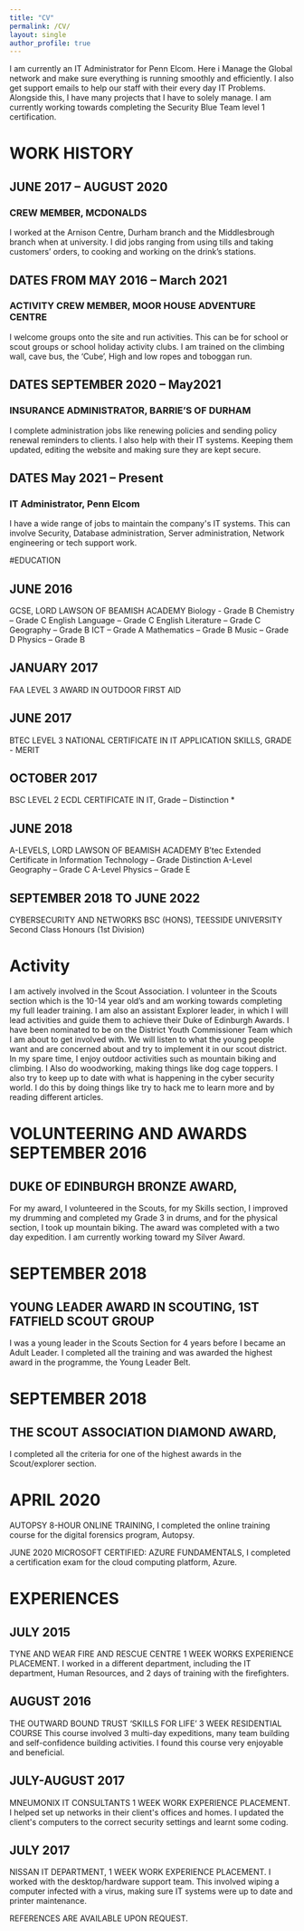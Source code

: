 ```yaml
---
title: "CV"
permalink: /CV/
layout: single
author_profile: true
---
```

I am currently an IT Administrator for Penn Elcom. Here i Manage the Global network and make sure everything is running smoothly and efficiently. I also get support emails to help our staff with their every day IT Problems. Alongside this, I have many projects that I have to solely manage. I am currently working towards completing the Security Blue Team level 1 certification.

# WORK HISTORY

## JUNE 2017 – AUGUST 2020 
### CREW MEMBER, MCDONALDS

I worked at the Arnison Centre, Durham branch and the Middlesbrough branch when at university. I did jobs ranging from using tills and taking customers’ orders, to cooking and working on the drink’s stations.

## DATES FROM MAY 2016 – March 2021
### ACTIVITY CREW MEMBER, MOOR HOUSE ADVENTURE CENTRE

I welcome groups onto the site and run activities. This can be for school or scout groups or school holiday activity clubs. I am trained on the climbing wall, cave bus, the ‘Cube’, High and low ropes and toboggan run.

## DATES SEPTEMBER 2020 – May2021 
### INSURANCE ADMINISTRATOR, BARRIE’S OF DURHAM

I complete administration jobs like renewing policies and sending policy renewal reminders to clients. I also help with their IT systems. Keeping them updated, editing the website and making sure they are kept secure.

## DATES May 2021 – Present

### IT Administrator, Penn Elcom

I have a wide range of jobs to maintain the company's IT systems. This can involve Security, Database administration, Server administration, Network engineering or tech support work.

#EDUCATION

## JUNE 2016 
GCSE, LORD LAWSON OF BEAMISH ACADEMY Biology - Grade B 
Chemistry – Grade C 
English Language – Grade C 
English Literature – Grade C 
Geography – Grade B 
ICT – Grade A 
Mathematics – Grade B 
Music – Grade D 
Physics – Grade B

## JANUARY 2017 
FAA LEVEL 3 AWARD IN OUTDOOR FIRST AID

## JUNE 2017 
BTEC LEVEL 3 NATIONAL CERTIFICATE IN IT APPLICATION SKILLS, GRADE - MERIT

## OCTOBER 2017
BSC LEVEL 2 ECDL CERTIFICATE IN IT, Grade – Distinction *

## JUNE 2018

A-LEVELS, LORD LAWSON OF BEAMISH ACADEMY 
B’tec Extended Certificate in Information Technology – Grade Distinction 
A-Level Geography – Grade C 
A-Level Physics – Grade E

## SEPTEMBER 2018 TO JUNE 2022 
CYBERSECURITY AND NETWORKS BSC (HONS), TEESSIDE UNIVERSITY Second Class Honours (1st Division)

# Activity

I am actively involved in the Scout Association. I volunteer in the Scouts section which is the 10-14 year old’s and am working towards completing my full leader training. I am also an assistant Explorer leader, in which I will lead activities and guide them to achieve their Duke of Edinburgh Awards. I have been nominated to be on the District Youth Commissioner Team which I am about to get involved with. We will listen to what the young people want and are concerned about and try to implement it in our scout district. In my spare time, I enjoy outdoor activities such as mountain biking and climbing. I Also do woodworking, making things like dog cage toppers. I also try to keep up to date with what is happening in the cyber security world. I do this by doing things like try to hack me to learn more and by reading different articles.

# VOLUNTEERING AND AWARDS SEPTEMBER 2016

## DUKE OF EDINBURGH BRONZE AWARD,

For my award, I volunteered in the Scouts, for my Skills section, I improved my drumming and completed my Grade 3 in drums, and for the physical section, I took up mountain biking. The award was completed with a two day expedition. I am currently working toward my Silver Award.

# SEPTEMBER 2018

## YOUNG LEADER AWARD IN SCOUTING, 1ST FATFIELD SCOUT GROUP

I was a young leader in the Scouts Section for 4 years before I became an Adult Leader. I completed all the training and was awarded the highest award in the programme, the Young Leader Belt.

# SEPTEMBER 2018

## THE SCOUT ASSOCIATION DIAMOND AWARD,
I completed all the criteria for one of the highest awards in the Scout/explorer section.

# APRIL 2020

AUTOPSY 8-HOUR ONLINE TRAINING, I completed the online training course for the digital forensics program, Autopsy.

JUNE 2020 MICROSOFT CERTIFIED: AZURE FUNDAMENTALS, I completed a certification exam for the cloud computing platform, Azure.

# EXPERIENCES 
## JULY 2015
TYNE AND WEAR FIRE AND RESCUE CENTRE
1 WEEK WORKS EXPERIENCE PLACEMENT.
I worked in a different department, including the IT department, Human Resources, and 2 days of training with the firefighters.

## AUGUST 2016
THE OUTWARD BOUND TRUST ‘SKILLS FOR LIFE’ 3 WEEK RESIDENTIAL COURSE
This course involved 3 multi-day expeditions, many team building and self-confidence building activities. I found this course very enjoyable and beneficial.

## JULY-AUGUST 2017
MNEUMONIX IT CONSULTANTS 1 WEEK WORK EXPERIENCE PLACEMENT. I helped set up networks in their client's offices and homes. I updated the client's computers to the correct security settings and learnt some coding.

## JULY 2017
NISSAN IT DEPARTMENT,
1 WEEK WORK EXPERIENCE PLACEMENT.
I worked with the desktop/hardware support team. This involved wiping a computer infected with a virus, making sure IT systems were up to date and printer maintenance.

REFERENCES ARE AVAILABLE UPON REQUEST.

